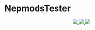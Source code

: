 # NepmodsTester
<div align="center">
  <a href="https://github.com/FlutterGenerator/NepmodsTester/releases">
    <img src="https://img.shields.io/github/downloads/FlutterGenerator/NepmodsTester/total?color=brightgreen&label=Downloads"/>
  </a>
  <a href="https://github.com/FlutterGenerator/NepmodsTester/commits/main">
    <img src="https://img.shields.io/github/last-commit/FlutterGenerator/NepmodsTester?label=Updates"/>
  </a>
  <a href="https://github.com/FlutterGenerator/NepmodsTester/forks">
    <img src="https://img.shields.io/github/forks/FlutterGenerator/NepmodsTester?style=social"/>
  </a>
</div>
